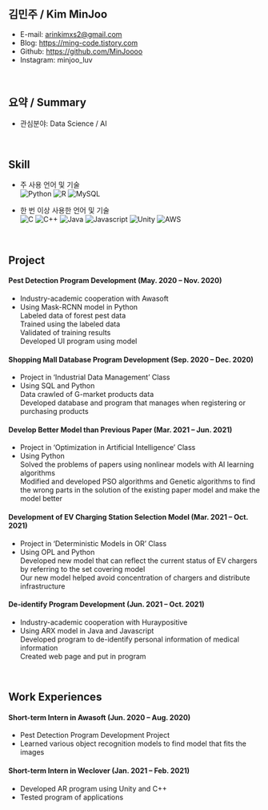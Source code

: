 ## 김민주 / Kim MinJoo

- E-mail: arinkimxs2@gmail.com
- Blog: https://ming-code.tistory.com
- Github: https://github.com/MinJoooo
- Instagram: minjoo_luv

<br>

## 요약 / Summary
- 관심분야: Data Science / AI

<br>

## Skill
- 주 사용 언어 및 기술 <br>
<img alt="Python" src ="https://img.shields.io/badge/Python-3776AB.svg?&style=for-the-badge&logo=Python&logoColor=white"/> <img alt="R" src ="https://img.shields.io/badge/R-276DC3.svg?&style=for-the-badge&logo=Python&logoColor=white"/> <img alt="MySQL" src ="https://img.shields.io/badge/MySQL-4479A1.svg?&style=for-the-badge&logo=Python&logoColor=white"/><br>

- 한 번 이상 사용한 언어 및 기술 <br>
<img alt="C" src ="https://img.shields.io/badge/C-A8B9CC.svg?&style=for-the-badge&logo=Python&logoColor=white"/> <img alt="C++" src ="https://img.shields.io/badge/C++-00599C.svg?&style=for-the-badge&logo=Python&logoColor=white"/> <img alt="Java" src ="https://img.shields.io/badge/Java-007396B.svg?&style=for-the-badge&logo=Python&logoColor=white"/> <img alt="Javascript" src ="https://img.shields.io/badge/Javascript-F7DF1E.svg?&style=for-the-badge&logo=Python&logoColor=white"/> <img alt="Unity" src ="https://img.shields.io/badge/Unity-FFFFFF.svg?&style=for-the-badge&logo=Unity&logoColor=black"/> <img alt="AWS" src ="https://img.shields.io/badge/AWS-232F3E.svg?&style=for-the-badge&logo=Python&logoColor=white"/>

<br>

## Project
#### Pest Detection Program Development (May. 2020 – Nov. 2020)
- Industry-academic cooperation with Awasoft <br>
- Using Mask-RCNN model in Python <br>
Labeled data of forest pest data <br>
Trained using the labeled data <br>
Validated of training results <br>
Developed UI program using model <br>

#### Shopping Mall Database Program Development (Sep. 2020 – Dec. 2020)
- Project in ‘Industrial Data Management’ Class <br>
- Using SQL and Python <br>
Data crawled of G-market products data <br>
Developed database and program that manages when registering or purchasing products <br>

#### Develop Better Model than Previous Paper (Mar. 2021 – Jun. 2021)
- Project in ‘Optimization in Artificial Intelligence’ Class <br>
- Using Python <br>
Solved the problems of papers using nonlinear models with AI learning algorithms <br>
Modified and developed PSO algorithms and Genetic algorithms to find the wrong parts in the solution of the existing paper model and make the model better

#### Development of EV Charging Station Selection Model (Mar. 2021 – Oct. 2021)
- Project in ‘Deterministic Models in OR’ Class <br>
- Using OPL and Python <br>
Developed new model that can reflect the current status of EV chargers by referring to the set covering model <br>
Our new model helped avoid concentration of chargers and distribute infrastructure <br>

#### De-identify Program Development (Jun. 2021 – Oct. 2021)
- Industry-academic cooperation with Huraypositive <br>
- Using ARX model in Java and Javascript <br>
Developed program to de-identify personal information of medical information <br>
Created web page and put in program <br>

<br>

## Work Experiences

#### Short-term Intern in Awasoft (Jun. 2020 – Aug. 2020)
- Pest Detection Program Development Project
- Learned various object recognition models to find model that fits the images

#### Short-term Intern in Weclover (Jan. 2021 – Feb. 2021)
- Developed AR program using Unity and C++
- Tested program of applications



